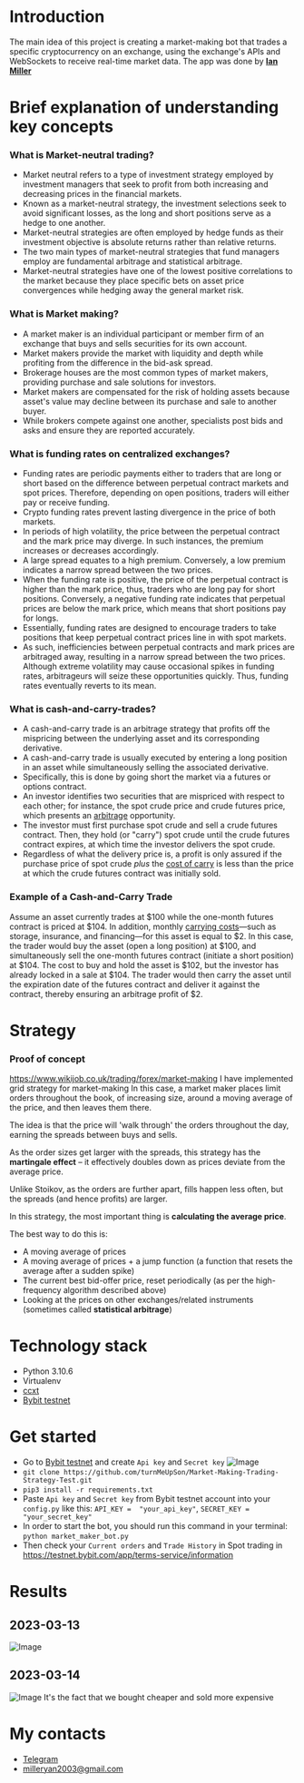 # Introduction

The main idea of this project is creating a market-making bot that trades a specific cryptocurrency on an exchange, using the exchange's APIs and WebSockets to receive real-time market data. The app was done by [**Ian Miller**](https://t.me/J0anix)

# Brief explanation of understanding key concepts

### What is Market-neutral trading?

- Market neutral refers to a type of investment strategy employed by investment managers that seek to profit from both increasing and decreasing prices in the financial markets.
- Known as a market-neutral strategy, the investment selections seek to avoid significant losses, as the long and short positions serve as a hedge to one another.
- Market-neutral strategies are often employed by hedge funds as their investment objective is absolute returns rather than relative returns.
- The two main types of market-neutral strategies that fund managers employ are fundamental arbitrage and statistical arbitrage.
- Market-neutral strategies have one of the lowest positive correlations to the market because they place specific bets on asset price convergences while hedging away the general market risk.

### What is Market making?

- A market maker is an individual participant or member firm of an exchange that buys and sells securities for its own account.
- Market makers provide the market with liquidity and depth while profiting from the difference in the bid-ask spread.
- Brokerage houses are the most common types of market makers, providing purchase and sale solutions for investors.
- Market makers are compensated for the risk of holding assets because asset's value may decline between its purchase and sale to another buyer.
- While brokers compete against one another, specialists post bids and asks and ensure they are reported accurately.

### What is funding rates on centralized exchanges?

- Funding rates are periodic payments either to traders that are long or short based on the difference between perpetual contract markets and spot prices. Therefore, depending on open positions, traders will either pay or receive funding.
- Crypto funding rates prevent lasting divergence in the price of both markets.
- In periods of high volatility, the price between the perpetual contract and the mark price may diverge. In such instances, the premium increases or decreases accordingly.
- A large spread equates to a high premium. Conversely, a low premium indicates a narrow spread between the two prices.
- When the funding rate is positive, the price of the perpetual contract is higher than the mark price, thus, traders who are long pay for short positions. Conversely, a negative funding rate indicates that perpetual prices are below the mark price, which means that short positions pay for longs.
- Essentially, funding rates are designed to encourage traders to take positions that keep perpetual contract prices line in with spot markets.
- As such, inefficiencies between perpetual contracts and mark prices are arbitraged away, resulting in a narrow spread between the two prices. Although extreme volatility may cause occasional spikes in funding rates, arbitrageurs will seize these opportunities quickly. Thus, funding rates eventually reverts to its mean.

### What is cash-and-carry-trades?

- A cash-and-carry trade is an arbitrage strategy that profits off the mispricing between the underlying asset and its corresponding derivative.
- A cash-and-carry trade is usually executed by entering a long position in an asset while simultaneously selling the associated derivative.
- Specifically, this is done by going short the market via a futures or options contract.
- An investor identifies two securities that are mispriced with respect to each other; for instance, the spot crude price and crude futures price, which presents an [arbitrage](https://www.investopedia.com/terms/a/arbitrage.asp) opportunity.
- The investor must first purchase spot crude and sell a crude futures contract. Then, they hold (or "carry") spot crude until the crude futures contract expires, at which time the investor delivers the spot crude.
- Regardless of what the delivery price is, a profit is only assured if the purchase price of spot crude _plus_ the [cost of carry](https://www.investopedia.com/terms/c/costofcarry.asp) is less than the price at which the crude futures contract was initially sold.

### Example of a Cash-and-Carry Trade

Assume an asset currently trades at $100 while the one-month futures contract is priced at $104. In addition, monthly [carrying costs](https://www.investopedia.com/terms/c/carrying-costs.asp)—such as storage, insurance, and financing—for this asset is equal to $2. In this case, the trader would buy the asset (open a long position) at $100, and simultaneously sell the one-month futures contract (initiate a short position) at $104.
The cost to buy and hold the asset is $102, but the investor has already locked in a sale at $104. The trader would then carry the asset until the expiration date of the futures contract and deliver it against the contract, thereby ensuring an arbitrage profit of $2.

# Strategy

### Proof of concept

https://www.wikijob.co.uk/trading/forex/market-making
I have implemented grid strategy for market-making
In this case, a market maker places limit orders throughout the book, of increasing size, around a moving average of the price, and then leaves them there.

The idea is that the price will 'walk through' the orders throughout the day, earning the spreads between buys and sells.

As the order sizes get larger with the spreads, this strategy has the **martingale effect** – it effectively doubles down as prices deviate from the average price.

Unlike Stoikov, as the orders are further apart, fills happen less often, but the spreads (and hence profits) are larger.

In this strategy, the most important thing is **calculating the average price**.

The best way to do this is:

- A moving average of prices
- A moving average of prices + a jump function (a function that resets the average after a sudden spike)
- The current best bid-offer price, reset periodically (as per the high-frequency algorithm described above)
- Looking at the prices on other exchanges/related instruments (sometimes called **statistical arbitrage**)

# Technology stack

- Python 3.10.6
- Virtualenv
- [ccxt](https://github.com/ccxt/ccxt)
- [Bybit testnet](https://testnet.bybit.com/app/terms-service/information)

# Get started

- Go to [Bybit testnet](https://testnet.bybit.com/app/terms-service/information) and create `Api key` and `Secret key`
  ![Image](https://github.com/turnMeUpSon/Market-Making-Trading-Strategy-Test/blob/main/Screenshot%20from%202023-03-14%2009-44-01.png)
- `git clone https://github.com/turnMeUpSon/Market-Making-Trading-Strategy-Test.git`
- `pip3 install -r requirements.txt`
- Paste `Api key` and `Secret key` from Bybit testnet account into your `config.py` like this: `API_KEY =  "your_api_key"`, `SECRET_KEY = "your_secret_key"`
- In order to start the bot, you should run this command in your terminal: `python market_maker_bot.py`
- Then check your `Current orders` and `Trade History` in Spot trading in https://testnet.bybit.com/app/terms-service/information

# Results

## 2023-03-13
![Image](https://github.com/turnMeUpSon/Market-Making-Trading-Strategy-Test/blob/main/Screenshot%20from%202023-03-13%2016-54-46.png)
## 2023-03-14
![Image](https://github.com/turnMeUpSon/Bybit-Market-Making-Trading-Strategy-Bot/blob/main/Screenshot%20from%202023-03-14%2013-00-38.png)
It's the fact that we bought cheaper and sold more expensive

# My contacts

- [Telegram](https://t.me/J0anix)
- milleryan2003@gmail.com
